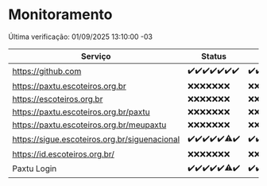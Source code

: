 # Monitoramento

Última verificação: 01/09/2025 13:10:00 -03

|Serviço|Status|Últimas 24h|
|---|---|---|
|https://github.com|<span title="2025-08-25: OK=23">✔️</span><span title="2025-08-26: OK=23">✔️</span><span title="2025-08-27: OK=23">✔️</span><span title="2025-08-28: OK=23">✔️</span><span title="2025-08-29: OK=23">✔️</span><span title="2025-08-30: OK=23">✔️</span><span title="2025-08-31: OK=16">✔️</span>|<span title="31/08/2025 14:06:00 -03 : 200">✔️</span><span title="31/08/2025 15:11:00 -03 : 200">✔️</span><span title="31/08/2025 16:06:00 -03 : 200">✔️</span><span title="31/08/2025 17:09:00 -03 : 200">✔️</span><span title="31/08/2025 18:07:00 -03 : 200">✔️</span><span title="31/08/2025 19:07:00 -03 : 200">✔️</span><span title="31/08/2025 20:08:00 -03 : 200">✔️</span><span title="31/08/2025 21:55:00 -03 : 200">✔️</span><span title="31/08/2025 23:46:00 -03 : 200">✔️</span><span title="01/09/2025 00:44:00 -03 : 200">✔️</span><span title="01/09/2025 01:19:00 -03 : 200">✔️</span><span title="01/09/2025 02:10:00 -03 : 200">✔️</span><span title="01/09/2025 03:16:00 -03 : 200">✔️</span><span title="01/09/2025 04:10:00 -03 : 200">✔️</span><span title="01/09/2025 05:14:00 -03 : 200">✔️</span><span title="01/09/2025 06:12:00 -03 : 200">✔️</span><span title="01/09/2025 07:10:00 -03 : 200">✔️</span><span title="01/09/2025 08:07:00 -03 : 200">✔️</span><span title="01/09/2025 09:18:00 -03 : 200">✔️</span><span title="01/09/2025 10:21:00 -03 : 200">✔️</span><span title="01/09/2025 11:09:00 -03 : 200">✔️</span><span title="01/09/2025 12:09:00 -03 : 200">✔️</span><span title="01/09/2025 13:10:00 -03 : 200">✔️</span>|
|https://paxtu.escoteiros.org.br|<span title="2025-08-25: Falhas=23">❌</span><span title="2025-08-26: Falhas=23">❌</span><span title="2025-08-27: Falhas=23">❌</span><span title="2025-08-28: Falhas=23">❌</span><span title="2025-08-29: Falhas=23">❌</span><span title="2025-08-30: Falhas=23">❌</span><span title="2025-08-31: Falhas=16">❌</span>|<span title="31/08/2025 14:06:00 -03 : 403">❌</span><span title="31/08/2025 15:11:00 -03 : 403">❌</span><span title="31/08/2025 16:06:00 -03 : 403">❌</span><span title="31/08/2025 17:09:00 -03 : 403">❌</span><span title="31/08/2025 18:07:00 -03 : 403">❌</span><span title="31/08/2025 19:07:00 -03 : 403">❌</span><span title="31/08/2025 20:08:00 -03 : 403">❌</span><span title="31/08/2025 21:55:00 -03 : 403">❌</span><span title="31/08/2025 23:46:00 -03 : 403">❌</span><span title="01/09/2025 00:44:00 -03 : 403">❌</span><span title="01/09/2025 01:19:00 -03 : 403">❌</span><span title="01/09/2025 02:10:00 -03 : 403">❌</span><span title="01/09/2025 03:16:00 -03 : 403">❌</span><span title="01/09/2025 04:10:00 -03 : 403">❌</span><span title="01/09/2025 05:14:00 -03 : 403">❌</span><span title="01/09/2025 06:12:00 -03 : 403">❌</span><span title="01/09/2025 07:10:00 -03 : 403">❌</span><span title="01/09/2025 08:07:00 -03 : 403">❌</span><span title="01/09/2025 09:18:00 -03 : 403">❌</span><span title="01/09/2025 10:21:00 -03 : 403">❌</span><span title="01/09/2025 11:09:00 -03 : 403">❌</span><span title="01/09/2025 12:09:00 -03 : 403">❌</span><span title="01/09/2025 13:10:00 -03 : 403">❌</span>|
|https://escoteiros.org.br|<span title="2025-08-25: Falhas=23">❌</span><span title="2025-08-26: Falhas=23">❌</span><span title="2025-08-27: Falhas=23">❌</span><span title="2025-08-28: Falhas=23">❌</span><span title="2025-08-29: Falhas=23">❌</span><span title="2025-08-30: Falhas=23">❌</span><span title="2025-08-31: Falhas=16">❌</span>|<span title="31/08/2025 14:06:00 -03 : 403">❌</span><span title="31/08/2025 15:11:00 -03 : 403">❌</span><span title="31/08/2025 16:06:00 -03 : 403">❌</span><span title="31/08/2025 17:09:00 -03 : 403">❌</span><span title="31/08/2025 18:07:00 -03 : 403">❌</span><span title="31/08/2025 19:07:00 -03 : 403">❌</span><span title="31/08/2025 20:08:00 -03 : 403">❌</span><span title="31/08/2025 21:55:00 -03 : 403">❌</span><span title="31/08/2025 23:46:00 -03 : 403">❌</span><span title="01/09/2025 00:44:00 -03 : 403">❌</span><span title="01/09/2025 01:19:00 -03 : 403">❌</span><span title="01/09/2025 02:10:00 -03 : 403">❌</span><span title="01/09/2025 03:16:00 -03 : 403">❌</span><span title="01/09/2025 04:10:00 -03 : 403">❌</span><span title="01/09/2025 05:14:00 -03 : 403">❌</span><span title="01/09/2025 06:12:00 -03 : 403">❌</span><span title="01/09/2025 07:10:00 -03 : 403">❌</span><span title="01/09/2025 08:07:00 -03 : 403">❌</span><span title="01/09/2025 09:18:00 -03 : 403">❌</span><span title="01/09/2025 10:21:00 -03 : 403">❌</span><span title="01/09/2025 11:09:00 -03 : 403">❌</span><span title="01/09/2025 12:09:00 -03 : 403">❌</span><span title="01/09/2025 13:10:00 -03 : 403">❌</span>|
|https://paxtu.escoteiros.org.br/paxtu|<span title="2025-08-25: Falhas=23">❌</span><span title="2025-08-26: Falhas=23">❌</span><span title="2025-08-27: Falhas=23">❌</span><span title="2025-08-28: Falhas=23">❌</span><span title="2025-08-29: Falhas=23">❌</span><span title="2025-08-30: Falhas=23">❌</span><span title="2025-08-31: Falhas=16">❌</span>|<span title="31/08/2025 14:06:00 -03 : 403">❌</span><span title="31/08/2025 15:11:00 -03 : 403">❌</span><span title="31/08/2025 16:06:00 -03 : 403">❌</span><span title="31/08/2025 17:09:00 -03 : 403">❌</span><span title="31/08/2025 18:07:00 -03 : 403">❌</span><span title="31/08/2025 19:07:00 -03 : 403">❌</span><span title="31/08/2025 20:08:00 -03 : 403">❌</span><span title="31/08/2025 21:55:00 -03 : 403">❌</span><span title="31/08/2025 23:46:00 -03 : 403">❌</span><span title="01/09/2025 00:44:00 -03 : 403">❌</span><span title="01/09/2025 01:19:00 -03 : 403">❌</span><span title="01/09/2025 02:10:00 -03 : 403">❌</span><span title="01/09/2025 03:16:00 -03 : 403">❌</span><span title="01/09/2025 04:10:00 -03 : 403">❌</span><span title="01/09/2025 05:14:00 -03 : 403">❌</span><span title="01/09/2025 06:12:00 -03 : 403">❌</span><span title="01/09/2025 07:10:00 -03 : 403">❌</span><span title="01/09/2025 08:07:00 -03 : 403">❌</span><span title="01/09/2025 09:18:00 -03 : 403">❌</span><span title="01/09/2025 10:21:00 -03 : 403">❌</span><span title="01/09/2025 11:09:00 -03 : 403">❌</span><span title="01/09/2025 12:09:00 -03 : 403">❌</span><span title="01/09/2025 13:10:00 -03 : 403">❌</span>|
|https://paxtu.escoteiros.org.br/meupaxtu|<span title="2025-08-25: Falhas=23">❌</span><span title="2025-08-26: Falhas=23">❌</span><span title="2025-08-27: Falhas=23">❌</span><span title="2025-08-28: Falhas=23">❌</span><span title="2025-08-29: Falhas=23">❌</span><span title="2025-08-30: Falhas=23">❌</span><span title="2025-08-31: Falhas=16">❌</span>|<span title="31/08/2025 14:06:00 -03 : 403">❌</span><span title="31/08/2025 15:11:00 -03 : 403">❌</span><span title="31/08/2025 16:06:00 -03 : 403">❌</span><span title="31/08/2025 17:09:00 -03 : 403">❌</span><span title="31/08/2025 18:07:00 -03 : 403">❌</span><span title="31/08/2025 19:07:00 -03 : 403">❌</span><span title="31/08/2025 20:08:00 -03 : 403">❌</span><span title="31/08/2025 21:55:00 -03 : 403">❌</span><span title="31/08/2025 23:46:00 -03 : 403">❌</span><span title="01/09/2025 00:44:00 -03 : 403">❌</span><span title="01/09/2025 01:19:00 -03 : 403">❌</span><span title="01/09/2025 02:10:00 -03 : 403">❌</span><span title="01/09/2025 03:16:00 -03 : 403">❌</span><span title="01/09/2025 04:10:00 -03 : 403">❌</span><span title="01/09/2025 05:14:00 -03 : 403">❌</span><span title="01/09/2025 06:12:00 -03 : 403">❌</span><span title="01/09/2025 07:10:00 -03 : 403">❌</span><span title="01/09/2025 08:07:00 -03 : 403">❌</span><span title="01/09/2025 09:18:00 -03 : 403">❌</span><span title="01/09/2025 10:21:00 -03 : 403">❌</span><span title="01/09/2025 11:09:00 -03 : 403">❌</span><span title="01/09/2025 12:09:00 -03 : 403">❌</span><span title="01/09/2025 13:10:00 -03 : 403">❌</span>|
|https://sigue.escoteiros.org.br/siguenacional|<span title="2025-08-25: OK=23">✔️</span><span title="2025-08-26: OK=23">✔️</span><span title="2025-08-27: OK=23">✔️</span><span title="2025-08-28: OK=23">✔️</span><span title="2025-08-29: OK=23">✔️</span><span title="2025-08-30: OK=22, Falhas=1">⚠️</span><span title="2025-08-31: OK=16">✔️</span>|<span title="31/08/2025 14:06:00 -03 : 200">✔️</span><span title="31/08/2025 15:11:00 -03 : 200">✔️</span><span title="31/08/2025 16:06:00 -03 : 200">✔️</span><span title="31/08/2025 17:09:00 -03 : 200">✔️</span><span title="31/08/2025 18:07:00 -03 : 200">✔️</span><span title="31/08/2025 19:07:00 -03 : 200">✔️</span><span title="31/08/2025 20:08:00 -03 : 200">✔️</span><span title="31/08/2025 21:55:00 -03 : 200">✔️</span><span title="31/08/2025 23:46:00 -03 : 200">✔️</span><span title="01/09/2025 00:44:00 -03 : 200">✔️</span><span title="01/09/2025 01:19:00 -03 : 200">✔️</span><span title="01/09/2025 02:10:00 -03 : 200">✔️</span><span title="01/09/2025 03:16:00 -03 : 200">✔️</span><span title="01/09/2025 04:10:00 -03 : 200">✔️</span><span title="01/09/2025 05:14:00 -03 : 200">✔️</span><span title="01/09/2025 06:12:00 -03 : 200">✔️</span><span title="01/09/2025 07:10:00 -03 : 200">✔️</span><span title="01/09/2025 08:07:00 -03 : 200">✔️</span><span title="01/09/2025 09:18:00 -03 : 200">✔️</span><span title="01/09/2025 10:21:00 -03 : 200">✔️</span><span title="01/09/2025 11:09:00 -03 : 200">✔️</span><span title="01/09/2025 12:09:00 -03 : 200">✔️</span><span title="01/09/2025 13:10:00 -03 : 200">✔️</span>|
|https://id.escoteiros.org.br/|<span title="2025-08-25: Falhas=23">❌</span><span title="2025-08-26: Falhas=23">❌</span><span title="2025-08-27: Falhas=23">❌</span><span title="2025-08-28: Falhas=23">❌</span><span title="2025-08-29: Falhas=23">❌</span><span title="2025-08-30: Falhas=23">❌</span><span title="2025-08-31: Falhas=16">❌</span>|<span title="31/08/2025 14:06:00 -03 : 403">❌</span><span title="31/08/2025 15:11:00 -03 : 403">❌</span><span title="31/08/2025 16:06:00 -03 : 403">❌</span><span title="31/08/2025 17:09:00 -03 : 403">❌</span><span title="31/08/2025 18:07:00 -03 : 403">❌</span><span title="31/08/2025 19:07:00 -03 : 403">❌</span><span title="31/08/2025 20:08:00 -03 : 403">❌</span><span title="31/08/2025 21:55:00 -03 : 403">❌</span><span title="31/08/2025 23:46:00 -03 : 403">❌</span><span title="01/09/2025 00:44:00 -03 : 403">❌</span><span title="01/09/2025 01:19:00 -03 : 403">❌</span><span title="01/09/2025 02:10:00 -03 : 403">❌</span><span title="01/09/2025 03:16:00 -03 : 403">❌</span><span title="01/09/2025 04:10:00 -03 : 403">❌</span><span title="01/09/2025 05:14:00 -03 : 403">❌</span><span title="01/09/2025 06:12:00 -03 : 403">❌</span><span title="01/09/2025 07:10:00 -03 : 403">❌</span><span title="01/09/2025 08:07:00 -03 : 403">❌</span><span title="01/09/2025 09:18:00 -03 : 403">❌</span><span title="01/09/2025 10:21:00 -03 : 403">❌</span><span title="01/09/2025 11:09:00 -03 : 403">❌</span><span title="01/09/2025 12:09:00 -03 : 403">❌</span><span title="01/09/2025 13:10:00 -03 : 403">❌</span>|
|Paxtu Login|<span title="2025-08-25: OK=23">✔️</span><span title="2025-08-26: OK=23">✔️</span><span title="2025-08-27: OK=23">✔️</span><span title="2025-08-28: OK=23">✔️</span><span title="2025-08-29: OK=23">✔️</span><span title="2025-08-30: OK=22, Falhas=1">⚠️</span><span title="2025-08-31: OK=16">✔️</span>|<span title="31/08/2025 14:06:00 -03 : 200">✔️</span><span title="31/08/2025 15:11:00 -03 : 200">✔️</span><span title="31/08/2025 16:06:00 -03 : 200">✔️</span><span title="31/08/2025 17:09:00 -03 : 200">✔️</span><span title="31/08/2025 18:07:00 -03 : 200">✔️</span><span title="31/08/2025 19:07:00 -03 : 200">✔️</span><span title="31/08/2025 20:08:00 -03 : 200">✔️</span><span title="31/08/2025 21:55:00 -03 : 200">✔️</span><span title="31/08/2025 23:46:00 -03 : 200">✔️</span><span title="01/09/2025 00:44:00 -03 : 200">✔️</span><span title="01/09/2025 01:19:00 -03 : 200">✔️</span><span title="01/09/2025 02:10:00 -03 : 200">✔️</span><span title="01/09/2025 03:16:00 -03 : 200">✔️</span><span title="01/09/2025 04:10:00 -03 : 200">✔️</span><span title="01/09/2025 05:14:00 -03 : 200">✔️</span><span title="01/09/2025 06:12:00 -03 : 200">✔️</span><span title="01/09/2025 07:10:00 -03 : 200">✔️</span><span title="01/09/2025 08:07:00 -03 : 200">✔️</span><span title="01/09/2025 09:18:00 -03 : 200">✔️</span><span title="01/09/2025 10:21:00 -03 : 200">✔️</span><span title="01/09/2025 11:09:00 -03 : 200">✔️</span><span title="01/09/2025 12:09:00 -03 : 200">✔️</span><span title="01/09/2025 13:10:00 -03 : 200">✔️</span>|
